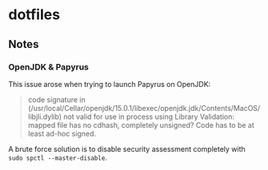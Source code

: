 # dotfiles

## Notes

### OpenJDK & Papyrus

This issue arose when trying to launch Papyrus on OpenJDK:

> code signature in
(/usr/local/Cellar/openjdk/15.0.1/libexec/openjdk.jdk/Contents/MacOS/libjli.dylib) not valid for
use in process using Library Validation: mapped file has no cdhash, completely unsigned? Code
has to be at least ad-hoc signed.

A brute force solution is to disable security assessment completely with `sudo spctl --master-disable`.
